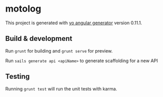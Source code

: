 # motolog

This project is generated with [yo angular generator](https://github.com/yeoman/generator-angular)
version 0.11.1.

## Build & development

Run `grunt` for building and `grunt serve` for preview.

Run `sails generate api <apiName>` to generate scaffolding for a new API

## Testing

Running `grunt test` will run the unit tests with karma.
